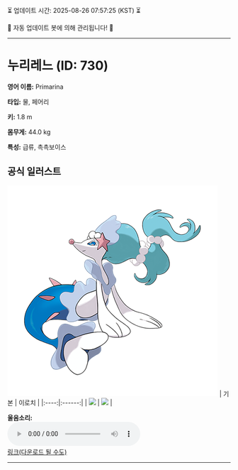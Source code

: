 
⏳ 업데이트 시간: 2025-08-26 07:57:25 (KST) ⏳

🤖 자동 업데이트 봇에 의해 관리됩니다! 🤖

---

# 누리레느 (ID: 730)
**영어 이름:** Primarina

**타입:** 물, 페어리

**키:** 1.8 m

**몸무게:** 44.0 kg

**특성:** 급류, 촉촉보이스

## 공식 일러스트
![](https://raw.githubusercontent.com/PokeAPI/sprites/master/sprites/pokemon/other/official-artwork/730.png)
| 기본 | 이로치 |
|:----:|:------:|
| <img src="http://play.pokemonshowdown.com/sprites/ani/primarina.gif" width="200"> | <img src="http://play.pokemonshowdown.com/sprites/ani-shiny/primarina.gif" width="200"> |

**울음소리:**<br><audio controls src="https://raw.githubusercontent.com/PokeAPI/cries/main/cries/pokemon/latest/730.ogg"></audio><br> [링크(다운로드 될 수도)](https://raw.githubusercontent.com/PokeAPI/cries/main/cries/pokemon/latest/730.ogg)


---
